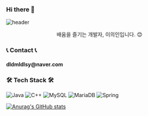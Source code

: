 ### Hi there 👋

<!--
**dldmldlsy/dldmldlsy** is a ✨ _special_ ✨ repository because its `README.md` (this file) appears on your GitHub profile.

Here are some ideas to get you started:

- 🔭 I’m currently working on ...
- 🌱 I’m currently learning ...
- 👯 I’m looking to collaborate on ...
- 🤔 I’m looking for help with ...
- 💬 Ask me about ...
- 📫 How to reach me: ...
- 😄 Pronouns: ...
- ⚡ Fun fact: ...
-->

![header](https://capsule-render.vercel.app/api?type=waving&color=47A992&height=300&section=header&text=welcome%20to%20Yuin's%20GitHub!&fontSize=50&fontColor=FFFFFF)
<p align=center>
  배움을 즐기는 개발자, 이의인입니다. 😊
</p>
<h3> 📞 Contact 📞 </h3>
<h4> dldmldlsy@naver.com </h4>

<h3> 🛠 Tech Stack 🛠 </h3>

![Java](https://img.shields.io/badge/java-%23ED8B00.svg?style=for-the-badge&logo=openjdk&logoColor=white)
![C++](https://img.shields.io/badge/c++-%2300599C.svg?style=for-the-badge&logo=c%2B%2B&logoColor=white)
![MySQL](https://img.shields.io/badge/mysql-%2300f.svg?style=for-the-badge&logo=mysql&logoColor=white)
![MariaDB](https://img.shields.io/badge/MariaDB-003545?style=for-the-badge&logo=mariadb&logoColor=white)
![Spring](https://img.shields.io/badge/spring-%236DB33F.svg?style=for-the-badge&logo=spring&logoColor=white)

[![Anurag's GitHub stats](https://github-readme-stats.vercel.app/api?username=dldmldlsy&show_icons=true&theme=vue)](https://github.com/anuraghazra/github-readme-stats)
